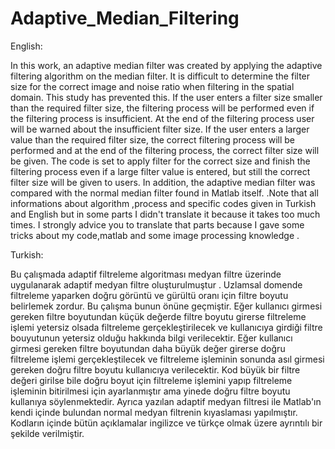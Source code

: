 # Adaptive_Median_Filtering
English:

In this work, an adaptive median filter was created by applying the adaptive filtering algorithm on the median filter. It is difficult to determine the filter size for the correct image and noise ratio when filtering in the spatial domain. This study has prevented this. If the user enters a filter size smaller than the required filter size, the filtering process will be performed even if the filtering process is insufficient. At the end of the filtering process user will be warned about the insufficient filter size. If the user enters a larger value than the required filter size, the correct filtering process will be performed and at the end of the filtering process, the correct filter size will be given. The code is set to apply filter for the correct size and finish the filtering process even if a large filter value is entered, but still the correct filter size will be given to users. In addition, the adaptive median filter was compared with the normal median filter found in Matlab itself. .Note that all informations about algorithm ,process and specific codes given in Turkish and English but in some parts I didn't translate it because it takes too much times. I strongly advice you to translate that parts because I gave some tricks about my code,matlab and some image processing knowledge .  

Turkish:

Bu çalışmada adaptif filtreleme algoritması medyan filtre üzerinde uygulanarak adaptif medyan filtre oluşturulmuştur . Uzlamsal domende filtreleme yaparken doğru görüntü ve gürültü oranı için filtre boyutu belirlemek zordur. Bu çalışma bunun önüne geçmiştir. Eğer kullanıcı girmesi gereken filtre boyutundan küçük değerde filtre boyutu girerse filtreleme işlemi yetersiz olsada filtreleme gerçekleştirilecek ve kullanıcıya girdiği filtre bouyutunun yetersiz olduğu hakkında bilgi verilecektir. Eğer kullanıcı girmesi gereken filtre boyutundan daha büyük değer girerse doğru filtreleme işlemi gerçekleştilecek ve filtreleme işleminin sonunda asıl girmesi gereken doğru filtre boyutu kullanıcıya verilecektir. Kod büyük bir filtre değeri girilse bile doğru boyut için filtreleme işlemini yapıp filtreleme işleminin bitirilmesi için ayarlanmıştır ama yinede doğru filtre boyutu kullanıya söylenmektedir. Ayrıca yazılan adaptif medyan filtresi ile Matlab'ın kendi içinde bulundan normal medyan filtrenin kıyaslaması yapılmıştır. Kodların içinde bütün açıklamalar ingilizce ve türkçe olmak üzere ayrıntılı bir şekilde verilmiştir.
